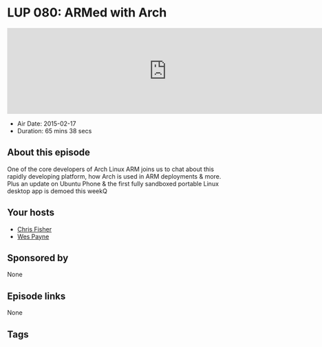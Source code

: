 # LUP 080: ARMed with Arch

<iframe src="https://player.fireside.fm/v2/RUkczH-V+4Udz4LCP?theme=dark" width="740" height="200" frameborder="0" scrolling="no"></iframe>

* Air Date: 2015-02-17
* Duration: 65 mins 38 secs

## About this episode

One of the core developers of Arch Linux ARM joins us to chat about this rapidly developing platform, how Arch is used in ARM deployments & more.  Plus an update on Ubuntu Phone & the first fully sandboxed portable Linux desktop app is demoed this weekQ

## Your hosts
* [Chris Fisher](https://linuxunplugged.com/hosts/chrislas)
* [Wes Payne](https://linuxunplugged.com/hosts/wes)

## Sponsored by

None



## Episode links

None



## Tags

